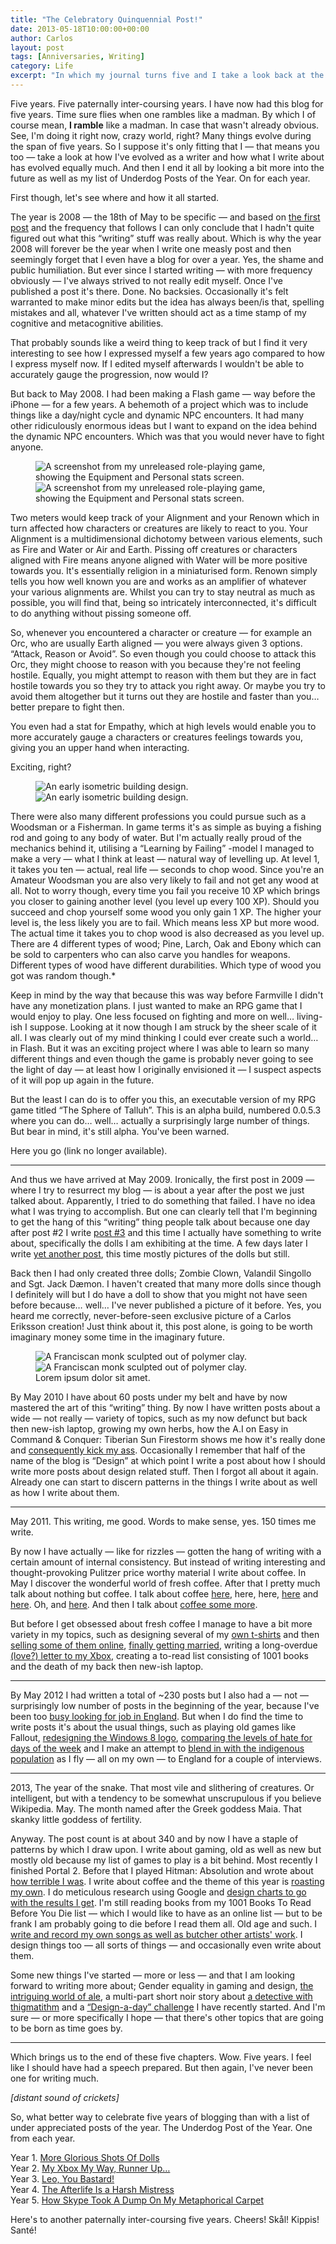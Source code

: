 ```yaml
---
title: "The Celebratory Quinquennial Post!"
date: 2013-05-18T10:00:00+00:00
author: Carlos
layout: post
tags: [Anniversaries, Writing]
category: Life
excerpt: "In which my journal turns five and I take a look back at the different entries I've written over the years."
---
```

Five years. Five paternally inter-coursing years. I have now had this blog for five years. Time sure flies when one rambles like a madman. By which I of course mean, **I ramble** like a madman. In case that wasn't already obvious. See, I'm doing it right now, crazy world, right? Many things evolve during the span of five years. So I suppose it's only fitting that I — that means you too — take a look at how I've evolved as a writer and how what I write about has evolved equally much. And then I end it all by looking a bit more into the future as well as my list of Underdog Posts of the Year. On for each year.

First though, let's see where and how it all started.
 
The year is 2008 — the 18th of May to be specific — and based on [the first post](/blog/post-no-1) and the frequency that follows I can only conclude that I hadn't quite figured out what this “writing” stuff was really about. Which is why the year 2008 will forever be the year when I write one measly post and then seemingly forget that I even have a blog for over a year. Yes, the shame and public humiliation. But ever since I started writing — with more frequency obviously — I've always strived to not really edit myself. Once I've published a post it's there. Done. No backsies. Occasionally it's felt warranted to make minor edits but the idea has always been/is that, spelling mistakes and all, whatever I've written should act as a time stamp of my cognitive and metacognitive abilities.

That probably sounds like a weird thing to keep track of but I find it very interesting to see how I expressed myself a few years ago compared to how I express myself now. If I edited myself afterwards I wouldn't be able to accurately gauge the progression, now would I?

But back to May 2008. I had been making a Flash game — way before the iPhone — for a few years. A behemoth of a project which was to include things like a day/night cycle and dynamic NPC encounters. It had many other ridiculously enormous ideas but I want to expand on the idea behind the dynamic NPC encounters. Which was that you would never have to fight anyone.

<figure>
    <img class="js-lazy-load" data-original="/assets/posts/2013/05/rgp-1.jpg" alt="A screenshot from my unreleased role-playing game, showing the Equipment and Personal stats screen.">
  <noscript>
    <img src="/assets/posts/2013/05/rgp-1.jpg" alt="A screenshot from my unreleased role-playing game, showing the Equipment and Personal stats screen.">
  </noscript>
</figure>

Two meters would keep track of your Alignment and your Renown which in turn affected how characters or creatures are likely to react to you. Your Alignment is a multidimensional dichotomy between various elements, such as Fire and Water or Air and Earth. Pissing off creatures or characters aligned with Fire means anyone aligned with Water will be more positive towards you. It's essentially religion in a miniaturised form. Renown simply tells you how well known you are and works as an amplifier of whatever your various alignments are. Whilst you can try to stay neutral as much as possible, you will find that, being so intricately interconnected, it's difficult to do anything without pissing someone off.

So, whenever you encountered a character or creature — for example an Orc, who are usually Earth aligned — you were always given 3 options. “Attack, Reason or Avoid”. So even though you could choose to attack this Orc, they might choose to reason with you because they're not feeling hostile. Equally, you might attempt to reason with them but they are in fact hostile towards you so they try to attack you right away. Or maybe you try to avoid them altogether but it turns out they are hostile and faster than you… better prepare to fight then.

You even had a stat for Empathy, which at high levels would enable you to more accurately gauge a characters or creatures feelings towards you, giving you an upper hand when interacting.

Exciting, right?

<figure>
    <img class="js-lazy-load" data-original="/assets/posts/2013/05/aethir-north-building-design.png" alt="An early isometric building design.">
  <noscript>
    <img src="/assets/posts/2013/05/aethir-north-building-design.png" alt="An early isometric building design.">
  </noscript>
</figure>

There were also many different professions you could pursue such as a Woodsman or a Fisherman. In game terms it's as simple as buying a fishing rod and going to any body of water. But I'm actually really proud of the mechanics behind it, utilising a “Learning by Failing” -model I managed to make a very — what I think at least — natural way of levelling up. At level 1, it takes you ten — actual, real life — seconds to chop wood. Since you're an Amateur Woodsman you are also very likely to fail and not get any wood at all. Not to worry though, every time you fail you receive 10 XP which brings you closer to gaining another level (you level up every 100 XP). Should you succeed and chop yourself some wood you only gain 1 XP. The higher your level is, the less likely you are to fail. Which means less XP but more wood. The actual time it takes you to chop wood is also decreased as you level up. There are 4 different types of wood; Pine, Larch, Oak and Ebony which can be sold to carpenters who can also carve you handles for weapons. Different types of wood have different durabilities. Which type of wood you got was random though.*

Keep in mind by the way that because this was way before Farmville I didn't have any monetization plans. I just wanted to make an RPG game that I would enjoy to play. One less focused on fighting and more on well… living-ish I suppose. Looking at it now though I am struck by the sheer scale of it all. I was clearly out of my mind thinking I could ever create such a world… in Flash. But it was an exciting project where I was able to learn so many different things and even though the game is probably never going to see the light of day — at least how I originally envisioned it — I suspect aspects of it will pop up again in the future.

But the least I can do is to offer you this, an executable version of my RPG game titled “The Sphere of Talluh”. This is an alpha build, numbered 0.0.5.3 where you can do… well… actually a surprisingly large number of things. But bear in mind, it's still alpha. You've been warned.

Here you go (link no longer available).

***

And thus we have arrived at May 2009. Ironically, the first post in 2009 — where I try to resurrect my blog — is about a year after the post we just talked about. Apparently, I tried to do something that failed. I have no idea what I was trying to accomplish. But one can clearly tell that I'm beginning to get the hang of this “writing” thing people talk about because one day after post #2 I write [post #3](/blog/something-to-blog-about) and this time I actually have something to write about, specifically the dolls I am exhibiting at the time. A few days later I write [yet another post](/blog/more-glorious-shots-of-dolls), this time mostly pictures of the dolls but still.

Back then I had only created three dolls; Zombie Clown, Valandil Singollo and Sgt. Jack Dæmon. I haven't created that many more dolls since though I definitely will but I do have a doll to show that you might not have seen before because… well… I've never published a picture of it before. Yes, you heard me correctly, never-before-seen exclusive picture of a Carlos Eriksson creation! Just think about it, this post alone, is going to be worth imaginary money some time in the imaginary future.

<figure>
    <img class="js-lazy-load" data-original="/assets/posts/2013/05/monk.jpg" alt="A Franciscan monk sculpted out of polymer clay.">
  <noscript>
    <img src="/assets/posts/2013/05/monk.jpg" alt="A Franciscan monk sculpted out of polymer clay.">
  </noscript>
  <figcaption>Lorem ipsum dolor sit amet.</figcaption>
</figure>

By May 2010 I have about 60 posts under my belt and have by now mastered the art of this “writing” thing. By now I have written posts about a wide — not really — variety of topics, such as my now defunct but back then new-ish laptop, growing my own herbs, how the A.I on Easy in Command & Conquer: Tiberian Sun Firestorm shows me how it's really done and [consequently kick my ass](/blog/a-trip-down-nostalgia-avenue). Occasionally I remember that half of the name of the blog is “Design” at which point I write a post about how I should write more posts about design related stuff. Then I forgot all about it again. Already one can start to discern patterns in the things I write about as well as how I write about them.

***

May 2011. This writing, me good. Words to make sense, yes. 150 times me write.

By now I have actually — like for rizzles — gotten the hang of writing with a certain amount of internal consistency. But instead of writing interesting and thought-provoking Pulitzer price worthy material I write about coffee. In May I discover the wonderful world of fresh coffee. After that I pretty much talk about nothing but coffee. I talk about coffee [here](/blog/nine-days-later), here, here, [here](/blog/coffees-of-the-world-part-one) and [here](/blog/coffees-of-the-world-part-two). Oh, and [here](/blog/coffees-of-the-world-part-three). And then I talk about [coffee some more](/blog/jamaican-blue-meh).

But before I get obsessed about fresh coffee I manage to have a bit more variety in my topics, such as designing several of my [own t-shirts](/blog/flammable) and then [selling some of them online](/blog/more-tees-please), [finally getting married](/blog/the-luckiest-f-o-b-in-the-worlds), writing a long-overdue [(love?) letter to my Xbox](/blog/dear-xbox-a-love-letter), creating a to-read list consisting of 1001 books and the death of my back then new-ish laptop.

***

By May 2012 I had written a total of ~230 posts but I also had a — not — surprisingly low number of posts in the beginning of the year, because I've been too [busy looking for job in England](/blog/job-hunting-and-me). But when I do find the time to write posts it's about the usual things, such as playing old games like Fallout, [redesigning the Windows 8 logo](/blog/cutting-into-the-swiss-design), [comparing the levels of hate for days of the week](/blog/this-monday-sucks-a-little-less) and I make an attempt to [blend in with the indigenous population](/blog/sssh-they-might-see-me) as I fly — all on my own — to England for a couple of interviews.

***

2013, The year of the snake. That most vile and slithering of creatures. Or intelligent, but with a tendency to be somewhat unscrupulous if you believe Wikipedia. May. The month named after the Greek goddess Maia. That skanky little goddess of fertility.

Anyway. The post count is at about 340 and by now I have a staple of patterns by which I draw upon. I write about gaming, old as well as new but mostly old because my list of games to play is a bit behind. Most recently I finished Portal 2. Before that I played Hitman: Absolution and wrote about [how terrible I was](/blog/the-worst-assassin-in-the-world). I write about coffee and the theme of this year is [roasting my own](/blog/the-other-kind-of-green). I do meticulous research using Google and [design charts to go with the results I get](/blog/the-logarithmic-lovehate-chart). I'm still reading books from my 1001 Books To Read Before You Die list — which I would like to have as an online list — but to be frank I am probably going to die before I read them all. Old age and such. I <a href="http://youtu.be/we7yUlOTWtM" >write and record my own songs as well as [butcher other artists' work](/blog/i-write-titanium-not-tragedies-its-a-sin). I design things too — all sorts of things — and occasionally even write about them.

Some new things I've started — more or less — and that I am looking forward to writing more about; Gender equality in gaming and design, [the intriguing world of ale](/blog/the-abominable-weekly-update), a multi-part short noir story about [a detective with thigmatithm](/blog/a-rainy-night-on-drury-lane) and a [“Design-a-day” challenge](/blog/following-in-the-handsteps-of-greatness-hanna-barbera) I have recently started. And I'm sure — or more specifically I hope — that there's other topics that are going to be born as time goes by.

***

Which brings us to the end of these five chapters. Wow. Five years. I feel like I should have had a speech prepared. But then again, I've never been one for writing much.

*\[distant sound of crickets]*

So, what better way to celebrate five years of blogging than with a list of under appreciated posts of the year. The Underdog Post of the Year. One from each year.

Year 1. [More Glorious Shots Of Dolls](/blog/more-glorious-shots-of-dolls)  
Year 2. [My Xbox My Way, Runner Up…](/blog/my-xbox-my-way-runner-up)  
Year 3. [Leo, You Bastard!](/blog/leo-you-bastard)  
Year 4. [The Afterlife Is a Harsh Mistress](/blog/the-afterlife-is-a-harsh-mistress)  
Year 5. [How Skype Took A Dump On My Metaphorical Carpet](/blog/how-skype-took-a-dump-on-my-metaphorical-carpet)

Here's to another paternally inter-coursing five years. Cheers! Skål! Kippis! Santé!